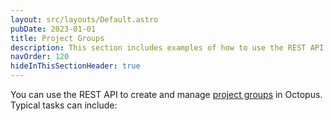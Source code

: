 ```yaml
---
layout: src/layouts/Default.astro
pubDate: 2023-01-01
title: Project Groups
description: This section includes examples of how to use the REST API to create and manage project groups in Octopus.
navOrder: 120
hideInThisSectionHeader: true
---
```


You can use the REST API to create and manage [project groups](docs/projects/index.md#project-group) in Octopus. Typical tasks can include:
